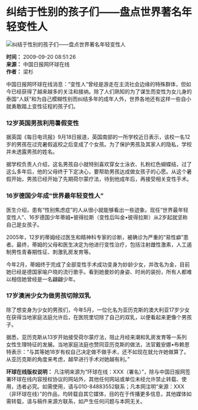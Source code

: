 # 纠结于性别的孩子们——盘点世界著名年轻变性人

![纠结于性别的孩子们——盘点世界著名年轻变性人](../../images/attachement/bmp/site1/20090920/001ec95b71aa0c1fbf4c51.bmp)

**时间：** 2009-09-20 08:51:26  
**来源：** 中国日报网环球在线  
**作者：** 梁杉

中国日报网环球在线消息：“变性人”曾经是游走在主流社会边缘的特殊群体，但如今已经获得了越来越多的关注和接纳。除了人们熟知的为了谋生而变性为女儿身的泰国“人妖”和为自己模糊性别而纠结多年的成年人外，世界各地还有这样一些自小就勇敢踏上变性征程的孩子们。

### 12岁英国男孩利用暑假变性

据英国《每日电讯报》9月18日报道，英国南部的一所学校近日表示，该校一名12岁的男孩在过完暑假返校之后变成了个女孩。为了保护男孩及其家人的隐私，学校并未透露男孩的姓名。

据学校负责人介绍，这名男孩自小就特别喜欢穿女士泳衣、扎粉红色蝴蝶结，过了这么多年后，他的父母终于下定决心，要帮助男孩达成做女孩子的心愿。从这个暑假开始，男孩已经开始了先期荷尔蒙疗法，待到他成年后，再接受相关变性手术。

### 16岁德国少年成“世界最年轻变性人”

医生介绍，患有“性别焦虑症”的人从很小就能够看出一些迹象。现任“世界最年轻变性人”、16岁德国少年蒂姆•彼得拉斯（变性后叫金•彼得拉斯）从2岁起就坚称自己是女孩子。

2005年，12岁的蒂姆经过医生和精神科专家的诊断，被确诊为严重的“易性癖”患者。最终，蒂姆的父母和医生决定为他进行变性治疗，包括注射雌性激素，人工遏制男性青春期性征、刺激乳房发育等。

今年2月，蒂姆终于完成了全部变性手术成功变身为妙龄少女，并改名为金，目前她已经是德国家喻户晓的流行歌手。看到她曼妙的身姿、时尚的装扮，所有人都难以相信她曾经是一名翩翩少年。

### 17岁澳洲少女为做男孩切除双乳

除了想变身为少女的男孩们，今年5月，一位化名为亚历克斯的澳大利亚17岁少女在获得当地家庭法庭允许后，在医院里切除了自己的双乳，以便看起来更像个男孩子。

据悉，亚历克斯从13岁开始接受荷尔蒙疗法，阻止月经来潮和乳房发育等一系列女性生理特征的发展。当地家庭法庭也赞同亚历克斯的做法，法官戴安娜•布赖恩特表示：“与其等她18岁有权自己决定做不做手术，还不如现在就允许她做算了。从亚历克斯的角度来考虑，越早进行手术对她越有利。”

**环球在线版权说明：** 凡注明来源为“环球在线：XXX（署名）”，除与中国日报网签署环球在线内容授权协议的网站外，其他任何网站或单位未经允许禁止转载、使用，违者必究。如需使用，请与010-84883552联系；凡本网注明“来源：XXX（非环球在线）”的作品，均转载自其它媒体，目的在于传播更多信息，其他媒体如需转载，请与稿件来源方联系，如产生任何问题与本网无关。